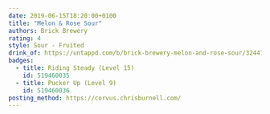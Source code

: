 ```yaml
---
date: 2019-06-15T18:20:00+0100
title: "Melon & Rose Sour"
authors: Brick Brewery
rating: 4
style: Sour - Fruited
drink_of: https://untappd.com/b/brick-brewery-melon-and-rose-sour/3244722
badges:
  - title: Riding Steady (Level 15)
    id: 519460035
  - title: Pucker Up (Level 9)
    id: 519460036
posting_method: https://corvus.chrisburnell.com/
---
```

